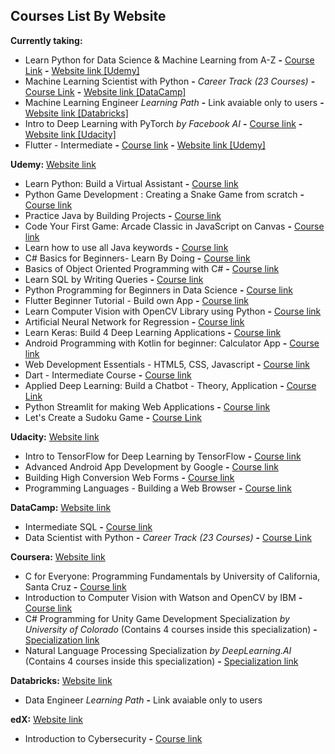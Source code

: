 ## Courses List By Website
**Currently taking:**
  - Learn Python for Data Science & Machine Learning from A-Z **-** [Course Link](https://www.udemy.com/course/python-for-data-science-machine-learning/) **-** [Website link [Udemy]](https://www.udemy.com/)
  - Machine Learning Scientist with Python **-** *Career Track (23 Courses)* **-** [Course Link](https://app.datacamp.com/learn/career-tracks/machine-learning-scientist-with-python) **-** [Website link [DataCamp]](https://www.datacamp.com/)
  - Machine Learning Engineer _Learning Path_ **-** Link avaiable only to users **-** [Website link [Databricks]](https://databricks.com/learn/training/home)
  - Intro to Deep Learning with PyTorch _by Facebook AI_ **-** [Course link](https://www.udacity.com/course/deep-learning-pytorch--ud188) **-** [Website link [Udacity]](https://www.udacity.com/)
  - Flutter - Intermediate **-** [Course link](https://www.udemy.com/course/flutter-intermediate/) **-** [Website link [Udemy]](https://www.udemy.com/)

 **Udemy:** [Website link](https://www.udemy.com/)
  - Learn Python: Build a Virtual Assistant **-** [Course link](https://www.udemy.com/course/learn-python-build-a-virtual-assistant-in-python/)
  - Python Game Development : Creating a Snake Game from scratch **-** [Course link](https://www.udemy.com/course/python-game-development-creating-a-snake-game-from-scratch/)
  - Practice Java by Building Projects **-** [Course link](https://www.udemy.com/course/practice-java-by-building-projects/)
  - Code Your First Game: Arcade Classic in JavaScript on Canvas **-** [Course link](https://www.udemy.com/course/code-your-first-game/)
  - Learn how to use all Java keywords **-** [Course link](https://www.udemy.com/course/learn-how-to-use-all-50-java-keywords/)
  - C# Basics for Beginners- Learn By Doing **-** [Course link](https://www.udemy.com/course/c-sharp-basics-learn-to-code-the-hard-way/)
  - Basics of Object Oriented Programming with C# **-** [Course link](https://www.udemy.com/course/basics-of-object-oriented-programming-with-csharp/)
  - Learn SQL by Writing Queries **-** [Course link](https://www.udemy.com/course/learn-sql-by-writing-queries/)
  - Python Programming for Beginners in Data Science **-** [Course link](https://www.udemy.com/course/just-enough-python/)
  - Flutter Beginner Tutorial - Build own App **-** [Course link](https://www.udemy.com/course/free-flutter-beginner-tutorial-build-own-app/)
  - Learn Computer Vision with OpenCV Library using Python **-** [Course link](https://www.udemy.com/course/pythoncv/)
  - Artificial Neural Network for Regression **-** [Course link](https://www.udemy.com/course/linear-regression-with-artificial-neural-network/)
  - Learn Keras: Build 4 Deep Learning Applications **-** [Course link](https://www.udemy.com/course/learnkeras/)
  - Android Programming with Kotlin for beginner: Calculator App **-** [Course link](https://www.udemy.com/course/android-programming-with-kotlin-for-beginner-calculator-app/)
  - Web Development Essentials - HTML5, CSS, Javascript **-** [Course link](https://www.udemy.com/course/web-development-essentials-html5-css-javascript/)
  - Dart - Intermediate Course **-** [Course link](https://www.udemy.com/course/dart-intermediate-course/)
  - Applied Deep Learning: Build a Chatbot - Theory, Application **-** [Course Link](https://www.udemy.com/course/applied-deep-learning-build-a-chatbot-theory-application/)
  - Python Streamlit for making Web Applications **-** [Course link](https://www.udemy.com/course/python-streamlit-for-making-web-applications/)
  - Let's Create a Sudoku Game **-** [Course Link](https://www.udemy.com/course/lets-create-a-sudoku-game/)

  **Udacity:** [Website link](https://www.udacity.com/)
  - Intro to TensorFlow for Deep Learning by TensorFlow **-** [Course link](https://www.udacity.com/course/intro-to-tensorflow-for-deep-learning--ud187)
  - Advanced Android App Development by Google **-** [Course link](https://www.udacity.com/course/advanced-android-app-development--ud855)
  - Building High Conversion Web Forms **-** [Course link](https://www.udacity.com/course/building-high-conversion-web-forms--ud890)
  - Programming Languages - Building a Web Browser **-** [Course link](https://www.udacity.com/course/programming-languages--cs262)

  **DataCamp:** [Website link](http://www.datacamp.com/)
  - Intermediate SQL **-** [Course link](https://app.datacamp.com/learn/courses/intermediate-sql) 
  - Data Scientist with Python **-** *Career Track (23 Courses)* **-** [Course Link](https://app.datacamp.com/learn/career-tracks/data-scientist-with-python?version=5)
  
  **Coursera:** [Website link](https://www.coursera.org/)
  - C for Everyone: Programming Fundamentals by University of California, Santa Cruz **-** [Course link](https://www.coursera.org/learn/c-for-everyone) 
  - Introduction to Computer Vision with Watson and OpenCV by IBM **-** [Course link](https://www.coursera.org/learn/introduction-computer-vision-watson-opencv)
  - C# Programming for Unity Game Development Specialization _by University of Colorado_ (Contains 4 courses inside this specialization) **-** [Specialization link](https://www.coursera.org/specializations/programming-unity-game-development)
  - Natural Language Processing Specialization _by DeepLearning.AI_ (Contains 4 courses inside this specialization) **-** [Specialization link](https://www.coursera.org/specializations/natural-language-processing)

  **Databricks:** [Website link](https://databricks.com/learn/training/home)
  - Data Engineer _Learning Path_ **-** Link avaiable only to users
  
  **edX:** [Website link](https://www.edx.org/)
  - Introduction to Cybersecurity **-** [Course link](https://www.edx.org/course/introduction-to-cybersecurity)
  
  
